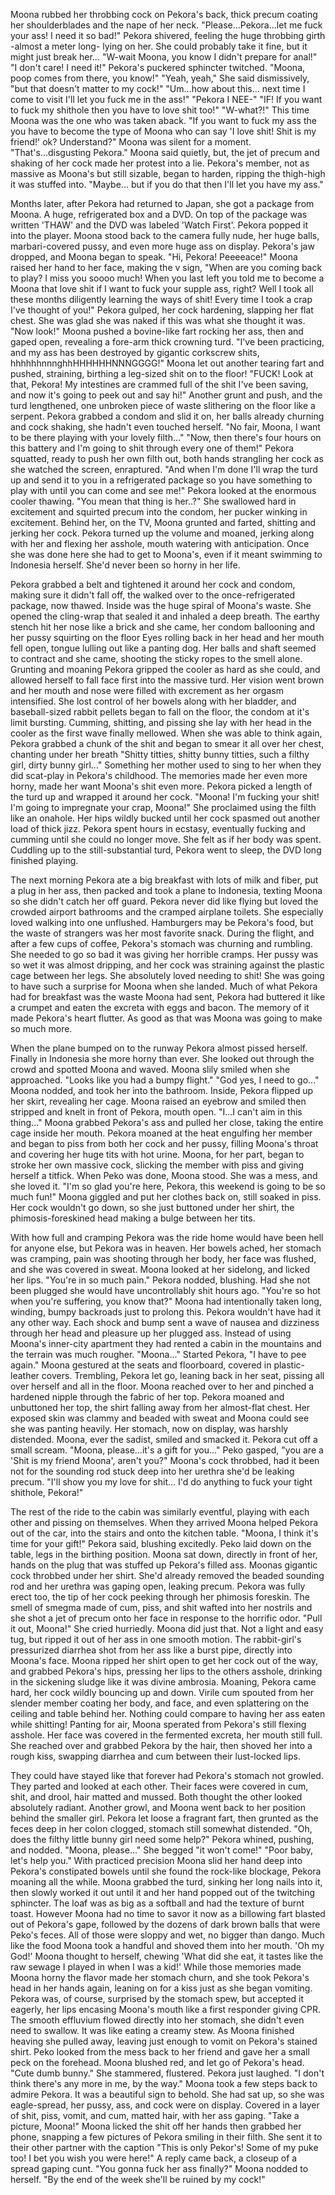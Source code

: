 Moona rubbed her throbbing cock on Pekora's back, thick precum coating her shoulderblades and the nape of her neck. "Please...Pekora...let me fuck your ass! I need it so bad!" Pekora shivered, feeling the huge throbbing girth -almost a meter long- lying on her. She could probably take it fine, but it might just break her... "W-wait Moona, you know I didn't prepare for anal!" "I don't care! I need it!" Pekora's puckered sphincter twitched. "Moona, poop comes from there, you know!" "Yeah, yeah," She said dismissively, "but that doesn't matter to my cock!" "Um...how about this... next time I come to visit I'll let you fuck me in the ass!" "Pekora I NEE-" "IF! If you want to fuck my shithole then you have to love shit too!" "W-what?!" This time Moona was the one who was taken aback. "If you want to fuck my ass the you have to become the type of Moona who can say 'I love shit! Shit is my friend!' ok? Understand?" Moona was silent for a moment. "That's...disgusting Pekora." Moona said quietly, but, the jet of precum and shaking of her cock made her protest into a lie. Pekora's member, not as massive as Moona's but still sizable, began to harden, ripping the thigh-high it was stuffed into. "Maybe... but if you do that then I'll let you have my ass."

Months later, after Pekora had returned to Japan, she got a package from Moona. A huge, refrigerated box and a DVD. On top of the package was written 'THAW' and the DVD was labeled 'Watch First'. Pekora popped it into the player. Moona stood back to the camera fully nude, her huge balls, marbari-covered pussy, and even more huge ass on display. Pekora's jaw dropped, and Moona began to speak. "Hi, Pekora! Peeeeace!" Moona raised her hand to her face, making the v sign, "When are you coming back to play? I miss you soooo much! When you last left you told me to become a Moona that love shit if I want to fuck your supple ass, right? Well I took all these months diligently learning the ways of shit! Every time I took a crap I've thought of you!" Pekora gulped, her cock hardening, slapping her flat chest. She was glad she was naked if this was what she thought it was. "Now look!" Moona pushed a bovine-like fart rocking her ass, then and gaped open, revealing a fore-arm thick crowning turd. "I've been practicing, and my ass has been destroyed by gigantic corkscrew shits, hhhhhhnnnghhHHHHHHNNNGGGG!" Moona let out another tearing fart and pushed, straining, birthing a leg-sized shit on to the floor! "FUCK! Look at that, Pekora! My intestines are crammed full of the shit I've been saving, and now it's going to peek out and say hi!" Another grunt and push, and the turd lengthened, one unbroken piece of waste slithering on the floor like a serpent. Pekora grabbed a condom and slid it on, her balls already churning and cock shaking, she hadn't even touched herself. "No fair, Moona, I want to be there playing with your lovely filth..." "Now, then there's four hours on this battery and I'm going to shit through every one of them!" Pekora squatted, ready to push her own filth out, both hands strangling her cock as she watched the screen, enraptured. "And when I'm done I'll wrap the turd up and send it to you in a refrigerated package so you have something to play with until you can come and see me!" Pekora looked at the enormous cooler thawing. "You mean that thing is her..?" She swallowed hard in excitement and squirted precum into the condom, her pucker winking in excitement. Behind her, on the TV, Moona grunted and farted, shitting and jerking her cock. Pekora turned up the volume and moaned, jerking along with her and flexing her asshole, mouth watering with anticipation. Once she was done here she had to get to Moona's, even if it meant swimming to Indonesia herself. She'd never been so horny in her life.

Pekora grabbed a belt and tightened it around her cock and condom, making sure it didn't fall off, the walked over to the once-refrigerated package, now thawed. Inside was the huge spiral of Moona's waste. She opened the cling-wrap that sealed it and inhaled a deep breath. The earthy stench hit her nose like a brick and she came, her condom ballooning and her pussy squirting on the floor Eyes rolling back in her head and her mouth fell open, tongue lulling out like a panting dog. Her balls and shaft seemed to contract and she came, shooting the sticky ropes to the smell alone. Grunting and moaning Pekora gripped the cooler as hard as she could, and allowed herself to fall face first into the massive turd. Her vision went brown and her mouth and nose were filled with excrement as her orgasm intensified. She lost control of her bowels along with her bladder, and baseball-sized rabbit pellets began to fall on the floor, the condom at it's limit bursting. Cumming, shitting, and pissing she lay with her head in the cooler as the first wave finally mellowed. When she was able to think again, Pekora grabbed a chunk of the shit and began to smear it all over her chest, chanting under her breath "Shitty titties, shitty bunny titties, such a filthy girl, dirty bunny girl..." Something her mother used to sing to her when they did scat-play in Pekora's childhood. The memories made her even more horny, made her want Moona's shit even more. Pekora picked a length of the turd up and wrapped it around her cock. "Moona! I'm fucking your shit! I'm going to impregnate your crap, Moona!" She proclaimed using the filth like an onahole. Her hips wildly bucked until her cock spasmed out another load of thick jizz. Pekora spent hours in ecstasy, eventually fucking and cumming until she could no longer move. She felt as if her body was spent. Cuddling up to the still-substantial turd, Pekora went to sleep, the DVD long finished playing.

The next morning Pekora ate a big breakfast with lots of milk and fiber, put a plug in her ass, then packed and took a plane to Indonesia, texting Moona so she didn't catch her off guard. Pekora never did like flying but loved the crowded airport bathrooms and the cramped airplane toilets. She especially loved walking into one unflushed. Hamburgers may be Pekora's food, but the waste of strangers was her most favorite snack. During the flight, and after a few cups of coffee, Pekora's stomach was churning and rumbling. She needed to go so bad it was giving her horrible cramps. Her pussy was so wet it was almost dripping, and her cock was straining against the plastic cage between her legs. She absolutely loved needing to shit! She was going to have such a surprise for Moona when she landed. Much of what Pekora had for breakfast was the waste Moona had sent, Pekora had buttered it like a crumpet and eaten the excreta with eggs and bacon. The memory of it made Pekora's heart flutter. As good as that was Moona was going to make so much more.

When the plane bumped on to the runway Pekora almost pissed herself. Finally in Indonesia she more horny than ever. She looked out through the crowd and spotted Moona and waved. Moona slily smiled when she approached. "Looks like you had a bumpy flight." "God yes, I need to go..." Moona nodded, and took her into the bathroom. Inside, Pekora flipped up her skirt, revealing her cage. Moona raised an eyebrow and smiled then stripped and knelt in front of Pekora, mouth open. "I...I can't aim in this thing..." Moona grabbed Pekora's ass and pulled her close, taking the entire cage inside her mouth. Pekora moaned at the heat engulfing her member and began to piss from both her cock and her pussy, filling Moona's throat and covering her huge tits with hot urine. Moona, for her part, began to stroke her own massive cock, slicking the member with piss and giving herself a titfick. When Peko was done, Moona stood. She was a mess, and she loved it. "I'm so glad you're here, Pekora, this weekend is going to be so much fun!" Moona giggled and put her clothes back on, still soaked in piss. Her cock wouldn't go down, so she just buttoned under her shirt, the phimosis-foreskined head making a bulge between her tits.

With how full and cramping Pekora was the ride home would have been hell for anyone else, but Pekora was in heaven. Her bowels ached, her stomach was cramping, pain was shooting through her body, her face was flushed, and she was covered in sweat. Moona looked at her sidelong, and licked her lips. "You're in so much pain." Pekora nodded, blushing. Had she not been plugged she would have uncontrollably shit hours ago. "You're so hot when you're suffering, you know that?" Moona had intentionally taken long, winding, bumpy backroads just to prolong this. Pekora wouldn't have had it any other way. Each shock and bump sent a wave of nausea and dizziness through her head and pleasure up her plugged ass. Instead of using Moona's inner-city apartment they had rented a cabin in the mountains and the terrain was much rougher. "Moona..." Started Pekora, "I have to pee again." Moona gestured at the seats and floorboard, covered in plastic-leather covers. Trembling, Pekora let go, leaning back in her seat, pissing all over herself and all in the floor. Moona reached over to her and pinched a hardened nipple through the fabric of her top. Pekora moaned and unbuttoned her top, the shirt falling away from her almost-flat chest. Her exposed skin was clammy and beaded with sweat and Moona could see she was panting heavily. Her stomach, now on display, was harshly distended. Moona, ever the sadist, smiled and smacked it. Pekora cut off a small scream. "Moona, please...it's a gift for you..." Peko gasped, "you are a 'Shit is my friend Moona', aren't you?" Moona's cock throbbed, had it been not for the sounding rod stuck deep into her urethra she'd be leaking precum. "I'll show you my love for shit... I'd do anything to fuck your tight shithole, Pekora!"

The rest of the ride to the cabin was similarly eventful, playing with each other and pissing on themselves. When they arrived Moona helped Pekora out of the car, into the stairs and onto the kitchen table. "Moona, I think it's time for your gift!" Pekora said, blushing excitedly. Peko laid down on the table, legs in the birthing position. Moona sat down, directly in front of her, hands on the plug that was stuffed up Pekora's filled ass. Moonas gigantic cock throbbed under her shirt. She'd already removed the beaded sounding rod and her urethra was gaping open, leaking precum. Pekora was fully erect too, the tip of her cock peeking through her phimosis foreskin. The smell of smegma made of cum, piss, and shit wafted into her nostrils and she shot a jet of precum onto her face in response to the horrific odor. "Pull it out, Moona!" She cried hurriedly. Moona did just that. Not a light and easy tug, but ripped it out of her ass in one smooth motion. The rabbit-girl's pressurized diarrhea shot from her ass like a burst pipe, directly into Moona's face. Moona ripped her shirt open to get her cock out of the way, and grabbed Pekora's hips, pressing her lips to the others asshole, drinking in the sickening sludge like it was divine ambrosia. Moaning, Pekora came hard, her cock wildly bouncing up and down. Virile cum spouted from her slender member coating her body, and face, and even splattering on the ceiling and table behind her. Nothing could compare to having her ass eaten while shitting! Panting for air, Moona sperated from Pekora's still flexing asshole. Her face was covered in the fermented excreta, her mouth still full. She reached over and grabbed Pekora by the hair, then shoved her into a rough kiss, swapping diarrhea and cum between their lust-locked lips.

They could have stayed like that forever had Pekora's stomach not growled. They parted and looked at each other. Their faces were covered in cum, shit, and drool, hair matted and mussed. Both thought the other looked absolutely radiant. Another growl, and Moona went back to her position behind the smaller girl. Pekora let loose a fragrant fart, then grunted as the feces deep in her colon clogged, stomach still somewhat distended. "Oh, does the filthy little bunny girl need some help?" Pekora whined, pushing, and nodded. "Moona, please..." She begged "it won't come!" "Poor baby, let's help you." With practiced precision Moona slid her hand deep into Pekora's constipated bowels until she found the rock-like blockage, Pekora moaning all the while. Moona grabbed the turd, sinking her long nails into it, then slowly worked it out until it and her hand popped out of the twitching sphincter. The loaf was as big as a softball and had the texture of burnt toast. However Moona had no time to savor it now as a billowing fart blasted out of Pekora's gape, followed by the dozens of dark brown balls that were Peko's feces. All of those were sloppy and wet, no bigger than dango. Much like the food Moona took a handful and shoved them into her mouth. 'Oh my God!' Moona thought to herself, chewing 'What did she eat, it tastes like the raw sewage I played in when I was a kid!' While those memories made Moona horny the flavor made her stomach churn, and she took Pekora's head in her hands again, leaning on for a kiss just as she began vomiting. Pekora was, of course, surprised by the stomach spew, but accepted it eagerly, her lips encasing Moona's mouth like a first responder giving CPR. The smooth effluvium flowed directly into her stomach, she didn't even need to swallow. It was like eating a creamy stew. As Moona finished heaving she pulled away, leaving just enough to vomit on Pekora's stained shirt. Peko looked from the mess back to her friend and gave her a small peck on the forehead. Moona blushed red, and let go of Pekora's head. "Cute dumb bunny." She stammered, flustered. Pekora just laughed. "I don't think there's any more in me, by the way." Moona took a few steps back to admire Pekora. It was a beautiful sign to behold. She had sat up, so she was eagle-spread, her pussy, ass, and cock were on display. Covered in a layer of shit, piss, vomit, and cum, matted hair, with her ass gaping. "Take a picture, Moona!" Moona licked the shit off her hands then grabbed her phone, snapping a few pictures of Pekora smiling in their filth. She sent it to their other partner with the caption "This is only Pekor's! Some of my puke too! I bet you wish you were here!" A reply came back, a closeup of a spread gaping cunt. "You gonna fuck her ass finally?" Moona nodded to herself. "By the end of the week she'll be ruined by my cock!"